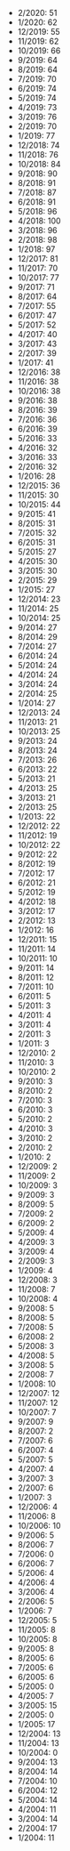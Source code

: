 *  2/2020: 51
*  1/2020: 62
*  12/2019: 55
*  11/2019: 62
*  10/2019: 66
*  9/2019: 64
*  8/2019: 64
*  7/2019: 70
*  6/2019: 74
*  5/2019: 74
*  4/2019: 73
*  3/2019: 76
*  2/2019: 70
*  1/2019: 77
*  12/2018: 74
*  11/2018: 76
*  10/2018: 84
*  9/2018: 90
*  8/2018: 91
*  7/2018: 87
*  6/2018: 91
*  5/2018: 96
*  4/2018: 100
*  3/2018: 96
*  2/2018: 98
*  1/2018: 97
*  12/2017: 81
*  11/2017: 70
*  10/2017: 77
*  9/2017: 71
*  8/2017: 64
*  7/2017: 55
*  6/2017: 47
*  5/2017: 52
*  4/2017: 40
*  3/2017: 43
*  2/2017: 39
*  1/2017: 41
*  12/2016: 38
*  11/2016: 38
*  10/2016: 38
*  9/2016: 38
*  8/2016: 39
*  7/2016: 36
*  6/2016: 39
*  5/2016: 33
*  4/2016: 32
*  3/2016: 33
*  2/2016: 32
*  1/2016: 28
*  12/2015: 36
*  11/2015: 30
*  10/2015: 44
*  9/2015: 41
*  8/2015: 31
*  7/2015: 32
*  6/2015: 31
*  5/2015: 27
*  4/2015: 30
*  3/2015: 30
*  2/2015: 29
*  1/2015: 27
*  12/2014: 23
*  11/2014: 25
*  10/2014: 25
*  9/2014: 27
*  8/2014: 29
*  7/2014: 27
*  6/2014: 24
*  5/2014: 24
*  4/2014: 24
*  3/2014: 24
*  2/2014: 25
*  1/2014: 27
*  12/2013: 24
*  11/2013: 21
*  10/2013: 25
*  9/2013: 24
*  8/2013: 24
*  7/2013: 26
*  6/2013: 22
*  5/2013: 21
*  4/2013: 25
*  3/2013: 21
*  2/2013: 25
*  1/2013: 22
*  12/2012: 22
*  11/2012: 19
*  10/2012: 22
*  9/2012: 22
*  8/2012: 19
*  7/2012: 17
*  6/2012: 21
*  5/2012: 19
*  4/2012: 18
*  3/2012: 17
*  2/2012: 13
*  1/2012: 16
*  12/2011: 15
*  11/2011: 14
*  10/2011: 10
*  9/2011: 14
*  8/2011: 12
*  7/2011: 10
*  6/2011: 5
*  5/2011: 3
*  4/2011: 4
*  3/2011: 4
*  2/2011: 3
*  1/2011: 3
*  12/2010: 2
*  11/2010: 3
*  10/2010: 2
*  9/2010: 3
*  8/2010: 2
*  7/2010: 3
*  6/2010: 3
*  5/2010: 2
*  4/2010: 3
*  3/2010: 2
*  2/2010: 2
*  1/2010: 2
*  12/2009: 2
*  11/2009: 2
*  10/2009: 3
*  9/2009: 3
*  8/2009: 5
*  7/2009: 2
*  6/2009: 2
*  5/2009: 4
*  4/2009: 3
*  3/2009: 4
*  2/2009: 3
*  1/2009: 4
*  12/2008: 3
*  11/2008: 7
*  10/2008: 4
*  9/2008: 5
*  8/2008: 5
*  7/2008: 5
*  6/2008: 2
*  5/2008: 3
*  4/2008: 5
*  3/2008: 5
*  2/2008: 7
*  1/2008: 10
*  12/2007: 12
*  11/2007: 12
*  10/2007: 7
*  9/2007: 9
*  8/2007: 2
*  7/2007: 6
*  6/2007: 4
*  5/2007: 5
*  4/2007: 4
*  3/2007: 3
*  2/2007: 6
*  1/2007: 3
*  12/2006: 4
*  11/2006: 8
*  10/2006: 10
*  9/2006: 5
*  8/2006: 7
*  7/2006: 0
*  6/2006: 7
*  5/2006: 4
*  4/2006: 4
*  3/2006: 4
*  2/2006: 5
*  1/2006: 7
*  12/2005: 5
*  11/2005: 8
*  10/2005: 8
*  9/2005: 8
*  8/2005: 6
*  7/2005: 6
*  6/2005: 6
*  5/2005: 0
*  4/2005: 7
*  3/2005: 15
*  2/2005: 0
*  1/2005: 17
*  12/2004: 13
*  11/2004: 13
*  10/2004: 0
*  9/2004: 13
*  8/2004: 14
*  7/2004: 10
*  6/2004: 12
*  5/2004: 14
*  4/2004: 11
*  3/2004: 14
*  2/2004: 17
*  1/2004: 11